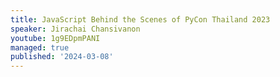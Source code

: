```yaml
---
title: JavaScript Behind the Scenes of PyCon Thailand 2023
speaker: Jirachai Chansivanon
youtube: 1g9EDpmPANI
managed: true
published: '2024-03-08'
---
```

